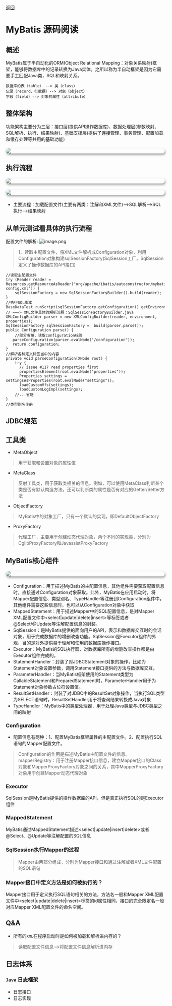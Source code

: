 [返回](/notes/后端/源码阅读.md)

# MyBatis 源码阅读
## 概述
MyBatis属于半自动化的ORM(Object Relational Mapping：对象关系映射)框架，能够将数据库中的记录转换为Java实体。之所以称为半自动框架是因为它需要手工匹配Java类，SQL和映射关系。
```text
数据库的表（table） --> 类（class）
记录（record，行数据）--> 对象（object）
字段（field）--> 对象的属性（attribute）
```
## 整体架构
功能架构主要分为三层：接口层(提供API操作数据库)、数据处理层(参数映射、SQL解析、执行、结果映射)、基础支撑层(提供了连接管理、事务管理、配置加载和缓存处理等共用的基础功能)
<img src="https://p6-juejin.byteimg.com/tos-cn-i-k3u1fbpfcp/23baa2bdb0c14ea0872610c1861120dc~tplv-k3u1fbpfcp-watermark.image" style="width: auto;
    max-width: 100%;
    border-radius: 12px;
    display: block;
    margin: 20px auto;
    object-fit: contain;
    box-shadow: 2px 4px 7px #999;">
## 执行流程
<img src="https://p6-juejin.byteimg.com/tos-cn-i-k3u1fbpfcp/80807c63e2634462a813647419b44328~tplv-k3u1fbpfcp-watermark.image" style="width: auto;
    max-width: 100%;
    border-radius: 12px;
    display: block;
    margin: 20px auto;
    object-fit: contain;
    box-shadow: 2px 4px 7px #999;">
<img src="https://p1-juejin.byteimg.com/tos-cn-i-k3u1fbpfcp/ddc80b4046804e7facbffb3bb0a61fb6~tplv-k3u1fbpfcp-watermark.image" style="width: auto;
    max-width: 100%;
    border-radius: 12px;
    display: block;
    margin: 20px auto;
    object-fit: contain;
    box-shadow: 2px 4px 7px #999;">
- 主要流程：加载配置文件(主要有两类：注解和XML文件)-->SQL解析-->SQL执行-->结果映射
## 从单元测试看具体的执行流程
配置文件的解析:
![image.png](https://p3-juejin.byteimg.com/tos-cn-i-k3u1fbpfcp/b60d3381de35475cb2bb3fd3e5d3e500~tplv-k3u1fbpfcp-watermark.image)
> 1、读取主配置文件，将XML文件解析成Configuration对象，利用Configuration对象构建sqlSessionFactory(SqlSession工厂，SqlSession定义了操作数据库的API接口)
```
//读取主配置文件
try (Reader reader = Resources.getResourceAsReader("org/apache/ibatis/autoconstructor/mybatis-config.xml")) {
    sqlSessionFactory = new SqlSessionFactoryBuilder().build(reader);
}
//执行SQL脚本
BaseDataTest.runScript(sqlSessionFactory.getConfiguration().getEnvironment().getDataSource(),"org/apache/ibatis/autoconstructor/CreateDB.sql");
// ===> XML文件具体的解析流程：SqlSessionFactoryBuilder.java
XMLConfigBuilder parser = new XMLConfigBuilder(reader, environment, properties);
SqlSessionFactory sqlSessionFactory =  build(parser.parse());
public Configuration parse() {
    //部分省略，读取configuration标签
   parseConfiguration(parser.evalNode("/configuration"));
   return configuration;
}
//解析各种定义标签当中的内容
private void parseConfiguration(XNode root) {
    try {
      // issue #117 read properties first
      propertiesElement(root.evalNode("properties"));
      Properties settings = settingsAsProperties(root.evalNode("settings"));
      loadCustomVfs(settings);
      loadCustomLogImpl(settings);
    //...省略
}
//类型别名注册

```
## JDBC规范
## 工具类
- MetaObject
> 用于获取和设置对象的属性值
- MetaClass
> 反射工具类，用于获取类相关的信息。例如，可以使用MetaClass判断某个类是否有默认构造方法，还可以判断类的属性是否有对应的Getter/Setter方法
- ObjectFactory
> MyBatis中的对象工厂，只有一个默认的实现，即DefaultObjectFactory
- ProxyFactory
> 代理工厂，主要用于创建动态代理对象，两个不同的实现类，分别为CglibProxyFactory和JavassistProxyFactory
## MyBatis核心组件
<img src="https://p6-juejin.byteimg.com/tos-cn-i-k3u1fbpfcp/b673bde53182492daf96150475fef30b~tplv-k3u1fbpfcp-watermark.image" style="width: auto;
    max-width: 100%;
    border-radius: 12px;
    display: block;
    margin: 20px auto;
    object-fit: contain;
    box-shadow: 2px 4px 7px #999;"/>
- Configuration：用于描述MyBatis的主配置信息，其他组件需要获取配置信息时，直接通过Configuration对象获取。此外，MyBatis在应用启动时，将Mapper配置信息、类型别名、TypeHandler等注册到Configuration组件中，其他组件需要这些信息时，也可以从Configuration对象中获取
- MappedStatement：用于描述Mapper中的SQL配置信息，是对Mapper XML配置文件中<select|update|delete|insert>等标签或者@Select/@Update等注解配置信息的封装。
- SqlSession：是MyBatis提供的面向用户的API，表示和数据库交互时的会话对象，用于完成数据库的增删改查功能。SqlSession是Executor组件的外观，目的是对外提供易于理解和使用的数据库操作接口。
- Executor：MyBatis的SQL执行器，对数据库所有的增删改查操作都是由Executor组件完成的。
- StatementHandler：封装了对JDBCStatement对象的操作，比如为Statement对象设置参数，调用Statement接口提供的方法与数据库交互。
- ParameterHandler：当MyBatis框架使用的Statement类型为CallableStatement和PreparedStatement时，ParameterHandler用于为Statement对象参数占位符设置值。  
- ResultSetHandler：封装了对JDBC中的ResultSet对象操作，当执行SQL类型为SELECT语句时，ResultSetHandler用于将查询结果转换成Java对象
- TypeHandler：MyBatis中的类型处理器，用于处理Java类型与JDBC类型之间的映射
### Configuration
- 配置信息有两种：1、配置MyBatis框架属性的主配置文件。2、配置执行SQL语句的Mapper配置文件。
> Configuration的作用是描述MyBatis主配置文件的信息。mapperRegistry：用于注册Mapper接口信息，建立Mapper接口的Class对象和MapperProxyFactory对象之间的关系，其中MapperProxyFactory对象用于创建Mapper动态代理对象
### Executor
SqlSession是MyBatis提供的操作数据库的API，但是真正执行SQL的是Executor组件
### MappedStatement
MyBatis通过MappedStatement描述<select|update|insert|delete>或者@Select、@Update等注解配置的SQL信息
### SqlSession执行Mapper的过程
> Mapper由两部分组成，分别为Mapper接口和通过注解或者XML文件配置的SQL语句
### Mapper接口中定义方法是如何被执行的？
Mapper接口用于定义执行SQL语句相关的方法，方法名一般和Mapper XML配置文件中<select|update|delete|insert>标签的id属性相同，接口的完全限定名一般对应Mapper XML配置文件的命名空间。
## Q&A
- 所有的`XML`在程序启动时是如何被加载和解析进内存的？
> 读取配置文件信息-->将配置文件信息解析进内存
## 日志体系
### `Java` 日志框架
- 日志接口
- 日志实现